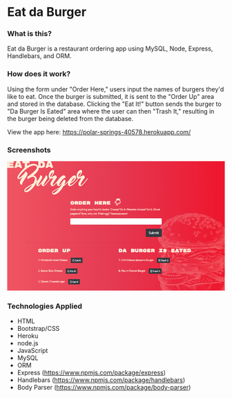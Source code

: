 # Eat da Burger

### What is this?

Eat da Burger is a restaurant ordering app using MySQL, Node, Express, Handlebars, and ORM.

### How does it work?

Using the form under "Order Here," users input the names of burgers they'd like to eat. Once the burger is submitted, it is sent to the "Order Up" area and stored in the database. Clicking the "Eat It!" button sends the burger to "Da Burger Is Eated" area where the user can then "Trash It," resulting in the burger being deleted from the database.

View the app here: https://polar-springs-40578.herokuapp.com/

### Screenshots

![Homepage](public/assets/imgs/edb_home.jpg)

### Technologies Applied

* HTML
* Bootstrap/CSS
* Heroku
* node.js
* JavaScript
* MySQL
* ORM
* Express (https://www.npmjs.com/package/express)
* Handlebars (https://www.npmjs.com/package/handlebars)
* Body Parser (https://www.npmjs.com/package/body-parser)